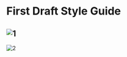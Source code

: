 # First Draft Style Guide

![1](https://user-images.githubusercontent.com/67562159/100557507-b428c580-3277-11eb-8004-50526f9fa267.png)
---
![2](https://user-images.githubusercontent.com/67562159/100557515-c440a500-3277-11eb-800c-059775a4a35e.png)
